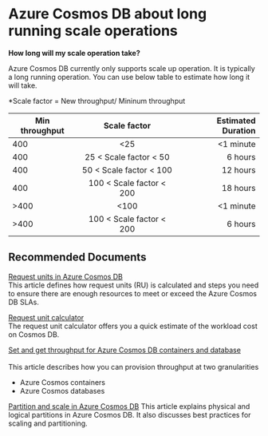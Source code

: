 <properties
	pageTitle="Azure Cosmos DB about long running scale operations"
	description="Azure Cosmos DB about long running scale operations"
	service="microsoft.documentdb"
	resource="databaseAccounts"
	authors="kennthhz"
	ms.author="haozhag, padmaa"
	selfHelpType="resource"
	supportTopicIds="32636798"
	resourceTags=""
	productPesIds="15585"
    cloudEnvironments="public,fairfax,blackforest,mooncake"
	articleId="cosmosdb-throughput-longscaleoperation"
	displayOrder="242"
	category="Throughput and Scaling"
/>

# Azure Cosmos DB about long running scale operations

**How long will my scale operation take?**

Azure Cosmos DB currently only supports scale up operation. It is typically a long running operation. You can use below table to estimate how long it will take.

*Scale factor = New throughput/ Mininum throughput

| Min throughput        | Scale factor            | Estimated Duration  |
| --------------------- |:-----------------------:| -------------------:|
| 400                   | <25                     | <1 minute           |
| 400                   | 25 < Scale factor < 50  | 6 hours             |
| 400                   | 50 < Scale factor < 100 | 12 hours            |
| 400                   | 100 < Scale factor < 200| 18 hours            |
| >400                  | <100                    | <1 minute           |
| >400                  | 100 < Scale factor < 200| 6 hours             |  


## **Recommended Documents**

[Request units in Azure Cosmos DB](https://docs.microsoft.com/azure/cosmos-db/request-units)
<br>This article defines how request units (RU) is calculated and steps you need to ensure there are enough resources to meet or exceed the Azure Cosmos DB SLAs.  


[Request unit calculator](https://www.documentdb.com/capacityplanner)
<br>The request unit calculator offers you a quick estimate of the workload cost on Cosmos DB.  

[Set and get throughput for Azure Cosmos DB containers and database](https://docs.microsoft.com/azure/cosmos-db/set-throughput)  
<br>This article describes how you can provision throughput at two granularities
* Azure Cosmos containers
* Azure Cosmos databases  


[Partition and scale in Azure Cosmos DB](https://docs.microsoft.com/azure/cosmos-db/partition-data)
This article explains physical and logical partitions in Azure Cosmos DB. It also discusses best practices for scaling and partitioning.